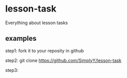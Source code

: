 lesson-task
===========

Everything about lesson tasks


examples
------

step1:
fork it to your reposity in github

step2:
git clone https://github.com/SimplyY/lesson-task

step3:



